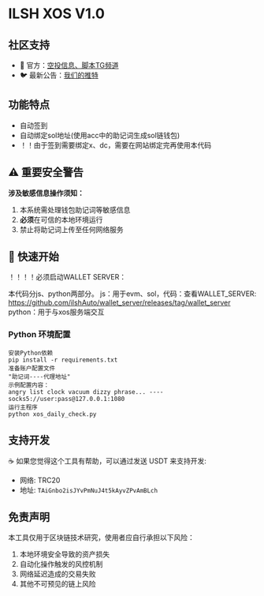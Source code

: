 # ILSH XOS V1.0

## 社区支持
- 💬 官方：[空投信息、脚本TG频道](https://t.me/ilsh_auto)
- 🐦 最新公告：[我们的推特](https://x.com/hashlmBrian)

## 功能特点
- 自动签到
- 自动绑定sol地址(使用acc中的助记词生成sol链钱包)
- ！！由于签到需要绑定x、dc，需要在网站绑定完再使用本代码

## ⚠️ 重要安全警告

**涉及敏感信息操作须知：**

1. 本系统需处理钱包助记词等敏感信息
2. **必须**在可信的本地环境运行
3. 禁止将助记词上传至任何网络服务

## 🚀 快速开始
！！！！必须启动WALLET SERVER：

本代码分js、python两部分。
js：用于evm、sol，代码：查看WALLET_SERVER: https://github.com/ilshAuto/wallet_server/releases/tag/wallet_server
python：用于与xos服务端交互
### Python 环境配置


```` 
安装Python依赖
pip install -r requirements.txt
准备账户配置文件
"助记词----代理地址"
示例配置内容：
angry list clock vacuum dizzy phrase... ---- socks5://user:pass@127.0.0.1:1080
运行主程序
python xos_daily_check.py
````
## 支持开发

☕ 如果您觉得这个工具有帮助，可以通过发送 USDT 来支持开发:

- 网络: TRC20
- 地址: `TAiGnbo2isJYvPmNuJ4t5kAyvZPvAmBLch`

## 免责声明

本工具仅用于区块链技术研究，使用者应自行承担以下风险：

1. 本地环境安全导致的资产损失
2. 自动化操作触发的风控机制
3. 网络延迟造成的交易失败
4. 其他不可预见的链上风险